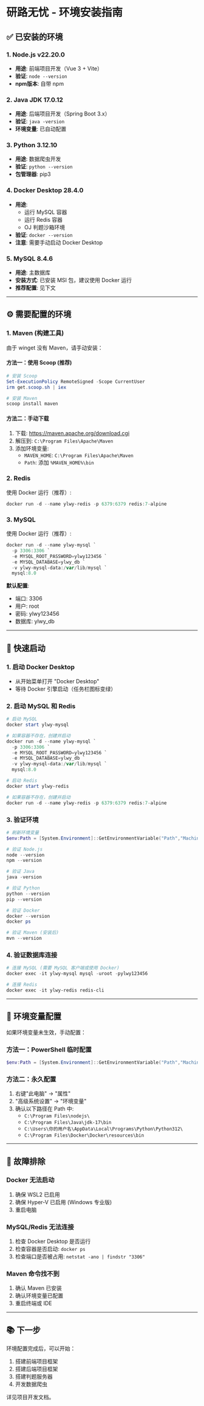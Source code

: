 # 研路无忧 - 环境安装指南

## ✅ 已安装的环境

### 1. Node.js v22.20.0
- **用途**: 前端项目开发（Vue 3 + Vite）
- **验证**: `node --version`
- **npm版本**: 自带 npm

### 2. Java JDK 17.0.12
- **用途**: 后端项目开发（Spring Boot 3.x）
- **验证**: `java -version`
- **环境变量**: 已自动配置

### 3. Python 3.12.10
- **用途**: 数据爬虫开发
- **验证**: `python --version`
- **包管理器**: pip3

### 4. Docker Desktop 28.4.0
- **用途**: 
  - 运行 MySQL 容器
  - 运行 Redis 容器
  - OJ 判题沙箱环境
- **验证**: `docker --version`
- **注意**: 需要手动启动 Docker Desktop

### 5. MySQL 8.4.6
- **用途**: 主数据库
- **安装方式**: 已安装 MSI 包，建议使用 Docker 运行
- **推荐配置**: 见下文

---

## ⚙️ 需要配置的环境

### 1. Maven (构建工具)

由于 winget 没有 Maven，请手动安装：

#### 方法一：使用 Scoop (推荐)
```powershell
# 安装 Scoop
Set-ExecutionPolicy RemoteSigned -Scope CurrentUser
irm get.scoop.sh | iex

# 安装 Maven
scoop install maven
```

#### 方法二：手动下载
1. 下载: https://maven.apache.org/download.cgi
2. 解压到: `C:\Program Files\Apache\Maven`
3. 添加环境变量:
   - `MAVEN_HOME`: `C:\Program Files\Apache\Maven`
   - `Path`: 添加 `%MAVEN_HOME%\bin`

### 2. Redis

使用 Docker 运行（推荐）:

```powershell
docker run -d --name ylwy-redis -p 6379:6379 redis:7-alpine
```

### 3. MySQL

使用 Docker 运行（推荐）:

```powershell
docker run -d --name ylwy-mysql `
  -p 3306:3306 `
  -e MYSQL_ROOT_PASSWORD=ylwy123456 `
  -e MYSQL_DATABASE=ylwy_db `
  -v ylwy-mysql-data:/var/lib/mysql `
  mysql:8.0
```

**默认配置**:
- 端口: 3306
- 用户: root
- 密码: ylwy123456
- 数据库: ylwy_db

---

## 🚀 快速启动

### 1. 启动 Docker Desktop
- 从开始菜单打开 "Docker Desktop"
- 等待 Docker 引擎启动（任务栏图标变绿）

### 2. 启动 MySQL 和 Redis
```powershell
# 启动 MySQL
docker start ylwy-mysql

# 如果容器不存在，创建并启动
docker run -d --name ylwy-mysql `
  -p 3306:3306 `
  -e MYSQL_ROOT_PASSWORD=ylwy123456 `
  -e MYSQL_DATABASE=ylwy_db `
  -v ylwy-mysql-data:/var/lib/mysql `
  mysql:8.0

# 启动 Redis
docker start ylwy-redis

# 如果容器不存在，创建并启动
docker run -d --name ylwy-redis -p 6379:6379 redis:7-alpine
```

### 3. 验证环境
```powershell
# 刷新环境变量
$env:Path = [System.Environment]::GetEnvironmentVariable("Path","Machine") + ";" + [System.Environment]::GetEnvironmentVariable("Path","User")

# 验证 Node.js
node --version
npm --version

# 验证 Java
java -version

# 验证 Python
python --version
pip --version

# 验证 Docker
docker --version
docker ps

# 验证 Maven (安装后)
mvn --version
```

### 4. 验证数据库连接
```powershell
# 连接 MySQL (需要 MySQL 客户端或使用 Docker)
docker exec -it ylwy-mysql mysql -uroot -pylwy123456

# 连接 Redis
docker exec -it ylwy-redis redis-cli
```

---

## 📝 环境变量配置

如果环境变量未生效，手动配置：

### 方法一：PowerShell 临时配置
```powershell
$env:Path = [System.Environment]::GetEnvironmentVariable("Path","Machine") + ";" + [System.Environment]::GetEnvironmentVariable("Path","User")
```

### 方法二：永久配置
1. 右键"此电脑" → "属性"
2. "高级系统设置" → "环境变量"
3. 确认以下路径在 Path 中:
   - `C:\Program Files\nodejs\`
   - `C:\Program Files\Java\jdk-17\bin`
   - `C:\Users\你的用户名\AppData\Local\Programs\Python\Python312\`
   - `C:\Program Files\Docker\Docker\resources\bin`

---

## 🔧 故障排除

### Docker 无法启动
1. 确保 WSL2 已启用
2. 确保 Hyper-V 已启用 (Windows 专业版)
3. 重启电脑

### MySQL/Redis 无法连接
1. 检查 Docker Desktop 是否运行
2. 检查容器是否启动: `docker ps`
3. 检查端口是否被占用: `netstat -ano | findstr "3306"`

### Maven 命令找不到
1. 确认 Maven 已安装
2. 确认环境变量已配置
3. 重启终端或 IDE

---

## 📚 下一步

环境配置完成后，可以开始：

1. 搭建前端项目框架
2. 搭建后端项目框架
3. 搭建判题服务器
4. 开发数据爬虫

详见项目开发文档。
